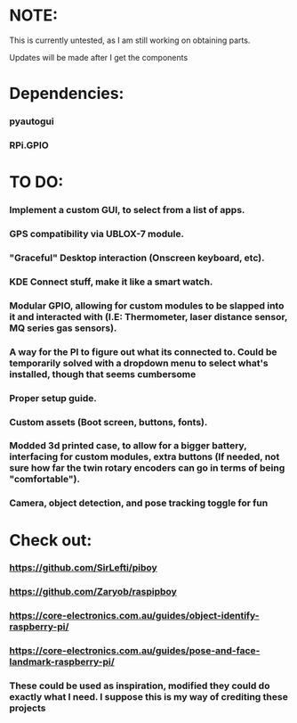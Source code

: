 # NOTE:
This is currently untested, as I am still working on obtaining parts. 

Updates will be made after I get the components

# Dependencies:
### pyautogui
### RPi.GPIO

# TO DO:

### Implement a custom GUI, to select from a list of apps.
### GPS compatibility via UBLOX-7 module.
### "Graceful" Desktop interaction (Onscreen keyboard, etc).
### KDE Connect stuff, make it like a smart watch.
### Modular GPIO, allowing for custom modules to be slapped into it and interacted with (I.E: Thermometer, laser distance sensor, MQ series gas sensors).
### A way for the PI to figure out what its connected to. Could be temporarily solved with a dropdown menu to select what's installed, though that seems cumbersome
### Proper setup guide.
### Custom assets (Boot screen, buttons, fonts).
### Modded 3d printed case, to allow for a bigger battery, interfacing for custom modules, extra buttons (If needed, not sure how far the twin rotary encoders can go in terms of being "comfortable").
### Camera, object detection, and pose tracking toggle for fun

# Check out:

### https://github.com/SirLefti/piboy
### https://github.com/Zaryob/raspipboy
### https://core-electronics.com.au/guides/object-identify-raspberry-pi/
### https://core-electronics.com.au/guides/pose-and-face-landmark-raspberry-pi/
### These could be used as inspiration, modified they could do exactly what I need. I suppose this is my way of crediting these projects
